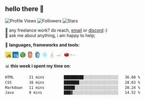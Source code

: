## hello there 👋
<p align="left">
  <img height="25" src="https://api.visitorbadge.io/api/VisitorHit?user=pierokchad&countColorcountColor&countColor=%23006EFF" alt="Profile Views"/>
  <img height="25" src="https://img.shields.io/github/followers/pierokchad?color=%23006EFF&style=for-the-badge&logo=github&label=Follow" alt="Followers"/>
  <img height="25" src="https://img.shields.io/github/stars/pierokchad?color=%23006EFF&style=for-the-badge&logo=github&label=Stars" alt="Stars"/>
</p>

💼 any freelance work? do reach, [email](mailto:pierok420@gmail.com) or [discord](https://discord.com/users/577571414186393661/) :)\
💬 ask me about anything, i am happy to help;

🌸 **languages, frameworks and tools:**  

<code><img height="20" src="https://raw.githubusercontent.com/github/explore/main/topics/javascript/javascript.png"></code>
<code><img height="20" src="https://raw.githubusercontent.com/github/explore/main/topics/typescript/typescript.png"></code>
<code><img height="20" src="https://raw.githubusercontent.com/github/explore/main/topics/nodejs/nodejs.png"></code>
<code><img height="20" src="https://raw.githubusercontent.com/github/explore/main/topics/html/html.png"></code>
<code><img height="20" src="https://raw.githubusercontent.com/github/explore/main/topics/css/css.png"></code>
<code><img height="20" src="https://raw.githubusercontent.com/github/explore/main/topics/react/react.png"></code>
<code><img height="20" src="https://raw.githubusercontent.com/github/explore/main/topics/java/java.png"></code>
<code><img height="20" src="https://raw.githubusercontent.com/github/explore/main/topics/mysql/mysql.png"></code>
<code><img height="20" src="https://raw.githubusercontent.com/github/explore/main/topics/redis/redis.png"></code>
<code><img height="20" src="https://raw.githubusercontent.com/github/explore/main/topics/mongodb/mongodb.png"></code>

📊 **this week i spent my time on:**
<!--START_SECTION:waka-->

```txt
HTML       21 mins         █████████░░░░░░░░░░░░░░░░   36.60 %
CSS        16 mins         ███████░░░░░░░░░░░░░░░░░░   28.63 %
Markdown   11 mins         █████░░░░░░░░░░░░░░░░░░░░   20.24 %
Java       8 mins          ███▓░░░░░░░░░░░░░░░░░░░░░   14.52 %
```

<!--END_SECTION:waka-->
